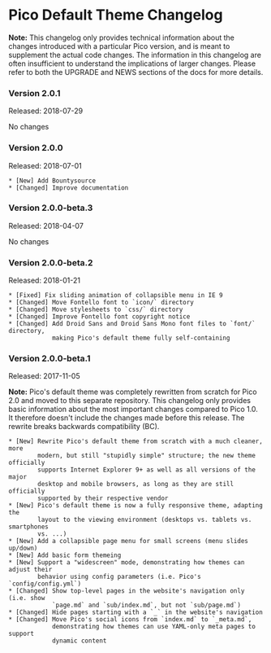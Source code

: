Pico Default Theme Changelog
============================

**Note:** This changelog only provides technical information about the changes
          introduced with a particular Pico version, and is meant to supplement
          the actual code changes. The information in this changelog are often
          insufficient to understand the implications of larger changes. Please
          refer to both the UPGRADE and NEWS sections of the docs for more
          details.

### Version 2.0.1
Released: 2018-07-29

No changes

### Version 2.0.0
Released: 2018-07-01

```
* [New] Add Bountysource
* [Changed] Improve documentation
```

### Version 2.0.0-beta.3
Released: 2018-04-07

No changes

### Version 2.0.0-beta.2
Released: 2018-01-21

```
* [Fixed] Fix sliding animation of collapsible menu in IE 9
* [Changed] Move Fontello font to `icon/` directory
* [Changed] Move stylesheets to `css/` directory
* [Changed] Improve Fontello font copyright notice
* [Changed] Add Droid Sans and Droid Sans Mono font files to `font/` directory,
            making Pico's default theme fully self-containing
```

### Version 2.0.0-beta.1
Released: 2017-11-05

**Note:** Pico's default theme was completely rewritten from scratch for
          Pico 2.0 and moved to this separate repository. This changelog only
          provides basic information about the most important changes compared
          to Pico 1.0. It therefore doesn't include the changes made before
          this release. The rewrite breaks backwards compatibility (BC).

```
* [New] Rewrite Pico's default theme from scratch with a much cleaner, more
        modern, but still "stupidly simple" structure; the new theme officially
        supports Internet Explorer 9+ as well as all versions of the major
        desktop and mobile browsers, as long as they are still officially
        supported by their respective vendor
* [New] Pico's default theme is now a fully responsive theme, adapting the
        layout to the viewing environment (desktops vs. tablets vs. smartphones
        vs. ...)
* [New] Add a collapsible page menu for small screens (menu slides up/down)
* [New] Add basic form themeing
* [New] Support a "widescreen" mode, demonstrating how themes can adjust their
        behavior using config parameters (i.e. Pico's `config/config.yml`)
* [Changed] Show top-level pages in the website's navigation only (i.e. show
            `page.md` and `sub/index.md`, but not `sub/page.md`)
* [Changed] Hide pages starting with a `_` in the website's navigation
* [Changed] Move Pico's social icons from `index.md` to `_meta.md`,
            demonstrating how themes can use YAML-only meta pages to support
            dynamic content
```

